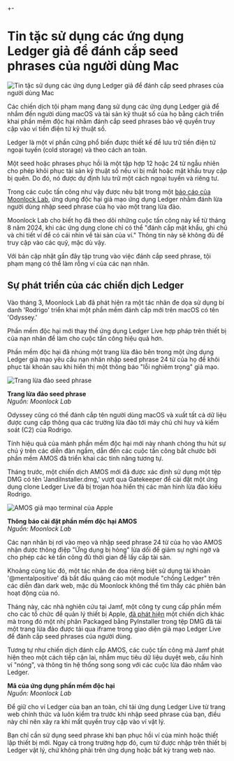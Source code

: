 +-
# Tin tặc sử dụng các ứng dụng Ledger giả để đánh cắp seed phrases của người dùng Mac

![Tin tặc sử dụng các ứng dụng Ledger giả để đánh cắp seed phrases của người dùng Mac](https://www.bleepstatic.com/content/hl-images/2023/12/14/blocks-1.jpg)

Các chiến dịch tội phạm mạng đang sử dụng các ứng dụng Ledger giả để nhắm đến người dùng macOS và tài sản kỹ thuật số của họ bằng cách triển khai phần mềm độc hại nhằm đánh cắp seed phrases bảo vệ quyền truy cập vào ví tiền điện tử kỹ thuật số.

Ledger là một ví phần cứng phổ biến được thiết kế để lưu trữ tiền điện tử ngoại tuyến (cold storage) và theo cách an toàn.

Một seed hoặc phrases phục hồi là một tập hợp 12 hoặc 24 từ ngẫu nhiên cho phép khôi phục tài sản kỹ thuật số nếu ví bị mất hoặc mật khẩu truy cập bị quên. Do đó, nó được dự định lưu trữ một cách ngoại tuyến và riêng tư.

Trong các cuộc tấn công như vậy được nêu bật trong một [báo cáo của Moonlock Lab](https://moonlock.com/anti-ledger-malware), ứng dụng độc hại giả mạo ứng dụng Ledger nhằm đánh lừa người dùng nhập seed phrase của họ vào một trang lừa đảo.

Moonlock Lab cho biết họ đã theo dõi những cuộc tấn công này kể từ tháng 8 năm 2024, khi các ứng dụng clone chỉ có thể "đánh cắp mật khẩu, ghi chú và chi tiết ví để có cái nhìn về tài sản của ví." Thông tin này sẽ không đủ để truy cập vào các quỹ, mặc dù vậy.

Với bản cập nhật gần đây tập trung vào việc đánh cắp seed phrase, tội phạm mạng có thể làm rỗng ví của các nạn nhân.

## Sự phát triển của các chiến dịch Ledger

Vào tháng 3, Moonlock Lab đã phát hiện ra một tác nhân đe dọa sử dụng bí danh 'Rodrigo' triển khai một phần mềm đánh cắp mới trên macOS có tên 'Odyssey.'

Phần mềm độc hại mới thay thế ứng dụng Ledger Live hợp pháp trên thiết bị của nạn nhân để làm cho cuộc tấn công hiệu quả hơn.

Phần mềm độc hại đã nhúng một trang lừa đảo bên trong một ứng dụng Ledger giả mạo yêu cầu nạn nhân nhập seed phrase 24 từ của họ để khôi phục tài khoản sau khi hiển thị một thông báo "lỗi nghiêm trọng" giả mạo.

![Trang lừa đảo seed phrase](https://www.bleepstatic.com/images/news/u/1220909/2025/May/phishing.jpg)

**Trang lừa đảo seed phrase**  
_Nguồn: Moonlock Lab_

Odyssey cũng có thể đánh cắp tên người dùng macOS và xuất tất cả dữ liệu được cung cấp thông qua các trường lừa đảo tới máy chủ chỉ huy và kiểm soát (C2) của Rodrigo.

Tính hiệu quả của mảnh phần mềm độc hại mới này nhanh chóng thu hút sự chú ý trên các diễn đàn ngầm, dẫn đến các cuộc tấn công bắt chước bởi phần mềm AMOS đã triển khai các tính năng tương tự.

Tháng trước, một chiến dịch AMOS mới đã được xác định sử dụng một tệp DMG có tên 'JandiInstaller.dmg,' vượt qua Gatekeeper để cài đặt một ứng dụng clone Ledger Live đã bị trojan hóa hiển thị các màn hình lừa đảo kiểu Rodrigo.

![AMOS giả mạo terminal của Apple](https://www.bleepstatic.com/images/news/u/1220909/2025/May/amos.jpg)

**Thông báo cài đặt phần mềm độc hại AMOS**  
_Nguồn: Moonlock Lab_

Các nạn nhân bị rơi vào mẹo và nhập seed phrase 24 từ của họ vào AMOS nhận được thông điệp "Ứng dụng bị hỏng" lừa dối để giảm sự nghi ngờ và cho phép các kẻ tấn công đủ thời gian để lấy cắp tài sản.

Khoảng cùng lúc đó, một tác nhân đe dọa riêng biệt sử dụng tài khoản '@mentalpositive' đã bắt đầu quảng cáo một module "chống Ledger" trên các diễn đàn dark web, mặc dù Moonlock không thể tìm thấy các phiên bản hoạt động của nó.

Tháng này, các nhà nghiên cứu tại Jamf, một công ty cung cấp phần mềm cho các tổ chức để quản lý thiết bị Apple, [đã phát hiện](https://www.jamf.com/blog/pyinstaller-malware-jamf-threat-labs/) một chiến dịch khác mà trong đó một nhị phân Packaged bằng PyInstaller trong tệp DMG đã tải một trang lừa đảo được tải qua iframe trong giao diện giả mạo Ledger Live để đánh cắp seed phrases của người dùng.

Tương tự như chiến dịch đánh cắp AMOS, các cuộc tấn công mà Jamf phát hiện theo một cách tiếp cận lai, nhắm mục tiêu dữ liệu duyệt web, cấu hình ví "nóng", và thông tin hệ thống song song với các cuộc lừa đảo nhắm vào Ledger.

**Mã của ứng dụng phần mềm độc hại**  
_Nguồn: Moonlock Lab_

Để giữ cho ví Ledger của bạn an toàn, chỉ tải ứng dụng Ledger Live từ trang web chính thức và luôn kiểm tra trước khi nhập seed phrase của bạn, điều này chỉ nên xảy ra khi mất quyền truy cập vào ví vật lý.

Bạn chỉ cần sử dụng seed phrase khi bạn phục hồi ví của mình hoặc thiết lập thiết bị mới. Ngay cả trong trường hợp đó, cụm từ được nhập trên thiết bị Ledger vật lý, chứ không phải trên ứng dụng hoặc bất kỳ trang web nào.